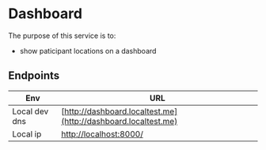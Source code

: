 # Dashboard

The purpose of this service is to:

- show paticipant locations on a dashboard

## Endpoints

| Env           | URL                                                                |
|---------------|--------------------------------------------------------------------|
| Local dev dns | [http://dashboard.localtest.me](http://dashboard.localtest.me)     |
| Local ip      | [http://localhost:8000/](http://localhost:8000/)                   |

